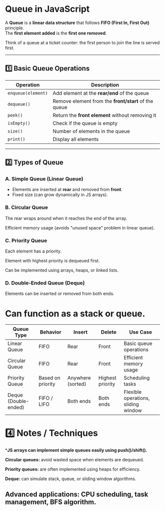 # Queue in JavaScript

A **Queue** is a **linear data structure** that follows **FIFO (First In, First Out)** principle.  
The **first element added** is the **first one removed**.  

Think of a queue at a ticket counter: the first person to join the line is served first.

---

## 1️⃣ Basic Queue Operations

| Operation | Description |
|-----------|-------------|
| `enqueue(element)` | Add element at the **rear/end** of the queue |
| `dequeue()` | Remove element from the **front/start** of the queue |
| `peek()` | Return the **front element** without removing it |
| `isEmpty()` | Check if the queue is empty |
| `size()` | Number of elements in the queue |
| `print()` | Display all elements |

---

## 2️⃣ Types of Queue

### **A. Simple Queue (Linear Queue)**
- Elements are inserted at **rear** and removed from **front**.
- Fixed size (can grow dynamically in JS arrays).

### B. Circular Queue

The rear wraps around when it reaches the end of the array.

Efficient memory usage (avoids "unused space" problem in linear queue).

### C. Priority Queue

Each element has a priority.

Element with highest priority is dequeued first.

Can be implemented using arrays, heaps, or linked lists.

### D. Double-Ended Queue (Deque)

Elements can be inserted or removed from both ends.

# Can function as a stack or queue.

| Queue Type           | Behavior          | Insert            | Delete           | Use Case                            |
| -------------------- | ----------------- | ----------------- | ---------------- | ----------------------------------- |
| Linear Queue         | FIFO              | Rear              | Front            | Basic queue operations              |
| Circular Queue       | FIFO              | Rear              | Front            | Efficient memory usage              |
| Priority Queue       | Based on priority | Anywhere (sorted) | Highest priority | Scheduling tasks                    |
| Deque (Double-ended) | FIFO / LIFO       | Both ends         | Both ends        | Flexible operations, sliding window |

# 4️⃣ Notes / Techniques

***JS arrays can implement simple queues easily using push()/shift().**

**Circular queues:** avoid wasted space when elements are dequeued.

**Priority queues:** are often implemented using heaps for efficiency.

**Deque:** can simulate stack, queue, or sliding window algorithms.

**Advanced applications:** CPU scheduling, task management, BFS algorithm.
---